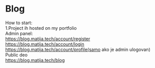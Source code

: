 # Blog



How to start:<br>
1.Project ih hosted on my portfolio<br>
Admin panel:<br>
https://blog.matija.tech/account/register<br>
https://blog.matija.tech/account/login<br>
https://blog.matija.tech/account/profile(samo ako je admin ulogovan)<br>
Public deo<br>
https://blog.matija.tech/blog

